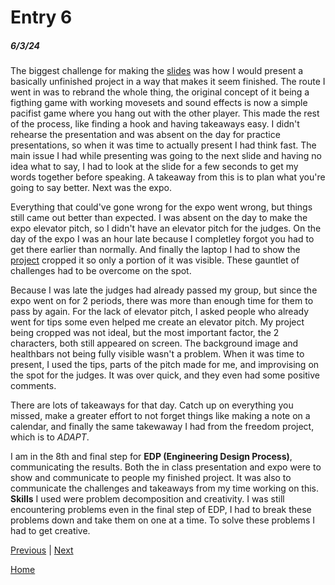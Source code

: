 # Entry 6
##### 6/3/24

The biggest challenge for making the [slides](https://docs.google.com/presentation/d/1bu6w2V8xSBGE2BCtSurUi8lZrVq2Mnu8Y2I0JCXpKd8/edit#slide=id.g2dddff442d0_0_0) was how I would present a basically unfinished project in a way that makes it seem finished. The route I went in was to rebrand the whole thing, the original concept of it being a figthing game with working movesets and sound effects is now a simple pacifist game where you hang out with the other player. This made the rest of the process, like finding a hook and having takeaways easy. I didn't rehearse the presentation and was absent on the day for practice presentations, so when it was time to actually present I had think fast. The main issue I had while presenting was going to the next slide and having no idea what to say, I had to look at the slide for a few seconds to get my words together before speaking. A takeaway from this is to plan what you're going to say better. Next was the expo.

Everything that could've gone wrong for the expo went wrong, but things still came out better than expected. I was absent on the day to make the expo elevator pitch, so I didn't have an elevator pitch for the judges. On the day of the expo I was an hour late because I completley forgot you had to get there earlier than normally. And finally the laptop I had to show the [project](https://davidg7188.github.io/sep11-freedom-project/) cropped it so only a portion of it was visible. These gauntlet of challenges had to be overcome on the spot.

Because I was late the judges had already passed my group, but since the expo went on for 2 periods, there was more than enough time for them to pass by again. For the lack of elevator pitch, I asked people who already went for tips some even helped me create an elevator pitch. My project being cropped was not ideal, but the most important factor, the 2 characters, both still appeared on screen. The background image and healthbars not being fully visible wasn't a problem. When it was time to present, I used the tips, parts of the pitch made for me, and improvising on the spot for the judges. It was over quick, and they even had some positive comments.

There are lots of takeaways for that day. Catch up on everything you missed, make a greater effort to not forget things like making a note on a calendar, and finally the same takewaway I had from the freedom project, which is to *ADAPT*.

I am in the 8th and final step for **EDP (Engineering Design Process)**, communicating the results. Both the in class presentation and expo were to show and communicate to people my finished project. It was also to communicate the challenges and takeaways from my time working on this. **Skills** I used were problem decomposition and creativity. I was still encountering problems even in the final step of EDP, I had to break these problems down and take them on one at a time. To solve these problems I had to get creative.

[Previous](entry05.md) | [Next](entry07.md)

[Home](../README.md)
